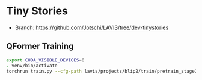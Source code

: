 # Tiny Stories

* Branch: https://github.com/Jotschi/LAVIS/tree/dev-tinystories


## QFormer Training

```bash
export CUDA_VISIBLE_DEVICES=0
. venv/bin/activate
torchrun train.py --cfg-path lavis/projects/blip2/train/pretrain_stage2_tinystories33m.yaml
```